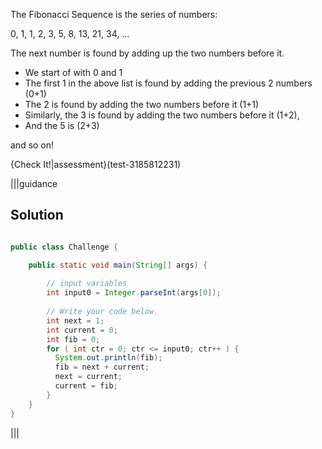 The Fibonacci Sequence is the series of numbers:

0, 1, 1, 2, 3, 5, 8, 13, 21, 34, ...

The next number is found by adding up the two numbers before it.

- We start of with 0 and 1
- The first 1 in the above list is found by adding the previous 2 numbers (0+1)
- The 2 is found by adding the two numbers before it (1+1)
- Similarly, the 3 is found by adding the two numbers before it (1+2),
- And the 5 is (2+3)

and so on!

{Check It!|assessment}(test-3185812231)

|||guidance
## Solution
```java

public class Challenge {

    public static void main(String[] args) {
      
        // input variables
        int input0 = Integer.parseInt(args[0]);
      
        // Write your code below.
        int next = 1;
        int current = 0;
        int fib = 0;
        for ( int ctr = 0; ctr <= input0; ctr++ ) {
          System.out.println(fib);
          fib = next + current;
          next = current;
          current = fib;
        }
    }
}

```
|||